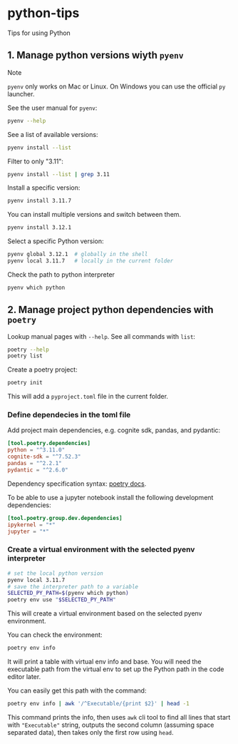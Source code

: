 # python-tips
Tips for using Python


## 1. Manage python versions wiyth `pyenv`
> [!NOTE]
> `pyenv` only works on Mac or Linux. On Windows you can use the official `py` launcher.

See the user manual for `pyenv`:
```bash
pyenv --help
```

See a list of available versions:
```bash
pyenv install --list
```

Filter to only "3.11":
```bash
pyenv install --list | grep 3.11
```

Install a specific version:
```bash
pyenv install 3.11.7
```

You can install multiple versions and switch between them.
```bash
pyenv install 3.12.1
```

Select a specific Python version:
```bash
pyenv global 3.12.1  # globally in the shell
pyenv local 3.11.7   # locally in the current folder
```

Check the path to python interpreter
```bash
pyenv which python
```

## 2. Manage project python dependencies with `poetry`
Lookup manual pages with `--help`. See all commands with `list`:
```bash
poetry --help
poetry list
```
Create a poetry project:
```bash
poetry init
```
This will add a `pyproject.toml` file in the current folder.

### Define dependecies in the toml file
Add project main dependencies, e.g. cognite sdk, pandas, and pydantic:
```toml
[tool.poetry.dependencies]
python = "^3.11.0"
cognite-sdk = "^7.52.3"
pandas = "^2.2.1"
pydantic = "^2.6.0"
```

Dependency specification syntax: [poetry docs](https://python-poetry.org/docs/dependency-specification/).

To be able to use a jupyter notebook install the following development dependencies:

```toml
[tool.poetry.group.dev.dependencies]
ipykernel = "*"
jupyter = "*"
```

### Create a virtual environment with the selected pyenv interpreter

```bash
# set the local python version
pyenv local 3.11.7
# save the interpreter path to a variable
SELECTED_PY_PATH=$(pyenv which python)
poetry env use "$SELECTED_PY_PATH"
```
This will create a virtual environment based on the selected pyenv environment.

You can check the environment:
```bash
poetry env info
```
It will print a table with virtual env info and base. You will need the executable path from the virtual env to set up the Python path in the code editor later.

You can easily get this path with the command:
```bash
poetry env info | awk '/^Executable/{print $2}' | head -1
```
This command prints the info, then uses `awk` cli tool to find all lines that start with `"Executable"` string, outputs the second column (assuming space separated data), then takes only the first row using `head`.
